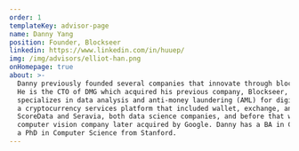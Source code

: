 ```yaml
---
order: 1
templateKey: advisor-page
name: Danny Yang
position: Founder, Blockseer
linkedin: https://www.linkedin.com/in/huuep/
img: /img/advisors/elliot-han.png
onHomepage: true
about: >-
  Danny previously founded several companies that innovate through blockchain and artificial intelligence. 
  He is the CTO of DMG which acquired his previous company, Blockseer, a blockchain analytics company that 
  specializes in data analysis and anti-money laundering (AML) for digital currencies. Danny founded Maicoin, 
  a cryptocurrency services platform that included wallet, exchange, and merchant services. Danny also founded 
  ScoreData and Seravia, both data science companies, and before that was an early employee at Like.com, a 
  computer vision company later acquired by Google. Danny has a BA in Chemistry and Physics from Harvard, and 
  a PhD in Computer Science from Stanford.
---
```


